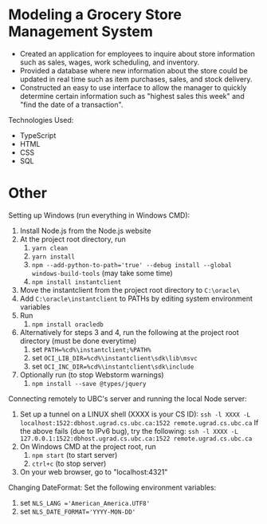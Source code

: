 # Modeling a Grocery Store Management System

- Created an application for employees to inquire about store information such as sales, wages, work scheduling, and inventory.
- Provided a database where new information about the store could be updated in real time such as item purchases, sales, and stock delivery.
- Constructed an easy to use interface to allow the manager to quickly determine certain information such as "highest sales this week" and "find the date of a transaction".

Technologies Used:
- TypeScript
- HTML
- CSS
- SQL

# Other

Setting up Windows (run everything in Windows CMD):
1) Install Node.js from the Node.js website
2) At the project root directory, run
    1) ```yarn clean```
    2) ```yarn install```
    3) ```npm --add-python-to-path='true' --debug install --global windows-build-tools``` (may take some time)
    4) ```npm install instantclient```
3) Move the instantclient from the project root directory to ```C:\oracle\```
4) Add ```C:\oracle\instantclient``` to PATHs by editing system environment variables
5) Run
    1) ```npm install oracledb```
6) Alternatively for steps 3 and 4, run the following at the project root directory (must be done everytime)
    1) set ```PATH=%cd%\instantclient;%PATH%```
    2) set ```OCI_LIB_DIR=%cd%\instantclient\sdk\lib\msvc```
    3) set ```OCI_INC_DIR=%cd%\instantclient\sdk\include```
7) Optionally run (to stop Webstorm warnings)
    1) ```npm install --save @types/jquery```

Connecting remotely to UBC's server and running the local Node server:
1) Set up a tunnel on a LINUX shell (XXXX is your CS ID):
```ssh -l XXXX -L localhost:1522:dbhost.ugrad.cs.ubc.ca:1522 remote.ugrad.cs.ubc.ca```
If the above fails (due to IPv6 bug), try the following:
```ssh -l XXXX -L 127.0.0.1:1522:dbhost.ugrad.cs.ubc.ca:1522 remote.ugrad.cs.ubc.ca```
2) On Windows CMD at the project root, run
    1) ```npm start``` (to start server)
    2) ```ctrl+c``` (to stop server)
3) On your web browser, go to "localhost:4321"

Changing DateFormat:
Set the following environment variables:
1) set ```NLS_LANG ='American_America.UTF8'```
2) set ```NLS_DATE_FORMAT='YYYY-MON-DD'```
